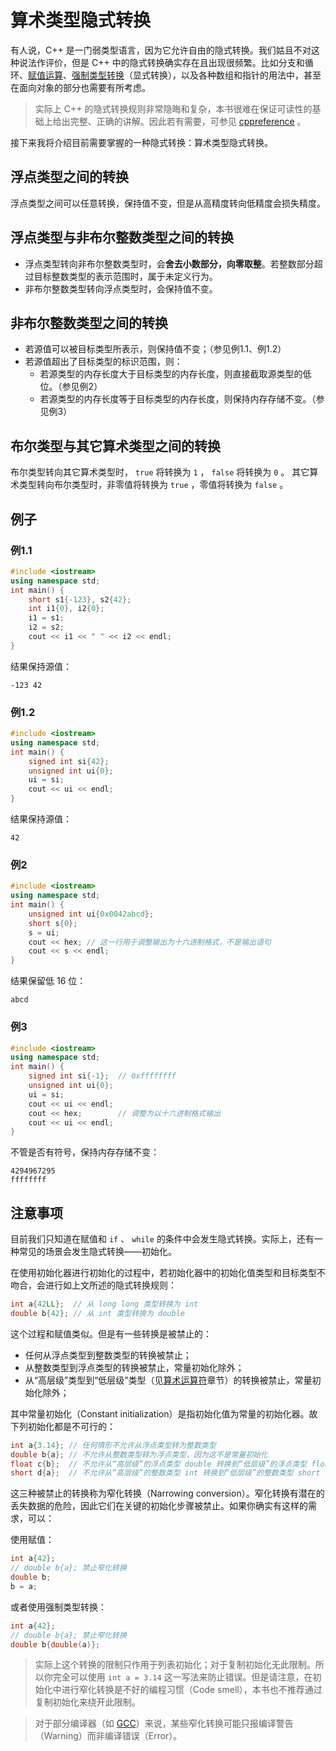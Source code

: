 # 算术类型隐式转换

有人说，C++ 是一门弱类型语言，因为它允许自由的隐式转换。我们姑且不对这种说法作评价，但是 C++ 中的隐式转换确实存在且出现很频繁。比如分支和循环、[赋值运算](/ch02/part2/assignment_operator.md)、[强制类型转换](/ch02/part2/other_operator.md#类型转换运算符)（显式转换），以及各种数组和指针的用法中，甚至在面向对象的部分也需要有所考虑。

> 实际上 C++ 的隐式转换规则非常隐晦和复杂，本书很难在保证可读性的基础上给出完整、正确的讲解。因此若有需要，可参见 [cppreference](https://zh.cppreference.com/w/cpp/language/implicit_conversion) 。

接下来我将介绍目前需要掌握的一种隐式转换：算术类型隐式转换。

## 浮点类型之间的转换

浮点类型之间可以任意转换，保持值不变，但是从高精度转向低精度会损失精度。

## 浮点类型与非布尔整数类型之间的转换

- 浮点类型转向非布尔整数类型时，会**舍去小数部分，向零取整**。若整数部分超过目标整数类型的表示范围时，属于未定义行为。
- 非布尔整数类型转向浮点类型时，会保持值不变。

## 非布尔整数类型之间的转换

- 若源值可以被目标类型所表示，则保持值不变；（参见例1.1、例1.2）
- 若源值超出了目标类型的标识范围，则：
   - 若源类型的内存长度大于目标类型的内存长度，则直接截取源类型的低位。（参见例2）
   - 若源类型的内存长度等于目标类型的内存长度，则保持内存存储不变。（参见例3）

## 布尔类型与其它算术类型之间的转换

布尔类型转向其它算术类型时， `true` 将转换为 `1` ， `false` 将转换为 `0` 。
其它算术类型转向布尔类型时，非零值将转换为 `true` ，零值将转换为 `false` 。

## 例子

### 例1.1
```CPP
#include <iostream>
using namespace std;
int main() {
    short s1{-123}, s2{42};
    int i1{0}, i2{0};
    i1 = s1;
    i2 = s2;
    cout << i1 << " " << i2 << endl;
}
```
结果保持源值：

```io
-123 42
```

### 例1.2
```CPP
#include <iostream>
using namespace std;
int main() {
    signed int si{42};
    unsigned int ui{0};
    ui = si;
    cout << ui << endl;
}
```
结果保持源值：

```io
42
```

### 例2
```CPP
#include <iostream>
using namespace std;
int main() {
    unsigned int ui{0x0042abcd};
    short s{0};
    s = ui;
    cout << hex; // 这一行用于调整输出为十六进制格式，不是输出语句
    cout << s << endl;
}
```
结果保留低 16 位：

```io
abcd
```

### 例3
```CPP
#include <iostream>
using namespace std;
int main() {
    signed int si{-1};  // 0xffffffff
    unsigned int ui{0};
    ui = si;
    cout << ui << endl;
    cout << hex;        // 调整为以十六进制格式输出
    cout << ui << endl;
}
```
不管是否有符号，保持内存存储不变：

```io
4294967295
ffffffff
```

## 注意事项

目前我们只知道在赋值和 `if` 、 `while` 的条件中会发生隐式转换。实际上，还有一种常见的场景会发生隐式转换——初始化。

在使用初始化器进行初始化的过程中，若初始化器中的初始化值类型和目标类型不吻合，会进行如上文所述的隐式转换规则：
```cpp
int a{42LL};  // 从 long long 类型转换为 int
double b{42}; // 从 int 类型转换为 double
```
这个过程和赋值类似。但是有一些转换是被禁止的：

- 任何从浮点类型到整数类型的转换被禁止；
- 从整数类型到浮点类型的转换被禁止，常量初始化除外；
- 从“高层级”类型到“低层级”类型（见[算术运算符](arithmetic_operator)章节）的转换被禁止，常量初始化除外；

其中常量初始化（Constant initialization）是指初始化值为常量的初始化器。故下列初始化都是不可行的：
```cpp
int a{3.14}; // 任何情形不允许从浮点类型转为整数类型
double b{a}; // 不允许从整数类型转为浮点类型，因为这不是常量初始化
float c{b};  // 不允许从“高层级”的浮点类型 double 转换到“低层级”的浮点类型 float
short d{a};  // 不允许从“高层级”的整数类型 int 转换到“低层级”的整数类型 short
```
这三种被禁止的转换称为窄化转换（Narrowing conversion）。窄化转换有潜在的丢失数据的危险，因此它们在关键的初始化步骤被禁止。如果你确实有这样的需求，可以：

使用赋值：
```cpp
int a{42};
// double b{a}; 禁止窄化转换
double b;
b = a;
```
或者使用强制类型转换：
```cpp
int a{42};
// double b{a}; 禁止窄化转换
double b{double(a)};
```

> 实际上这个转换的限制只作用于列表初始化；对于复制初始化无此限制。所以你完全可以使用 `int a = 3.14` 这一写法来防止错误。但是请注意，在初始化中进行窄化转换是不好的编程习惯（Code smell），本书也不推荐通过复制初始化来绕开此限制。

> 对于部分编译器（如 [GCC](https://gcc.gnu.org/wiki/FAQ#Wnarrowing)）来说，某些窄化转换可能只报编译警告（Warning）而非编译错误（Error）。

